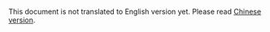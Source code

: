 This document is not translated to English version yet. Please read [Chinese version](../../zh-hans/module/warning-service.html).